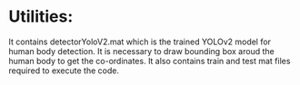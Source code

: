 # Utilities:

It contains detectorYoloV2.mat which is the trained YOLOv2 model for human body detection. 
It is necessary to draw bounding box aroud the human body to get the co-ordinates. 
It also contains train and test mat files required to execute the code.
